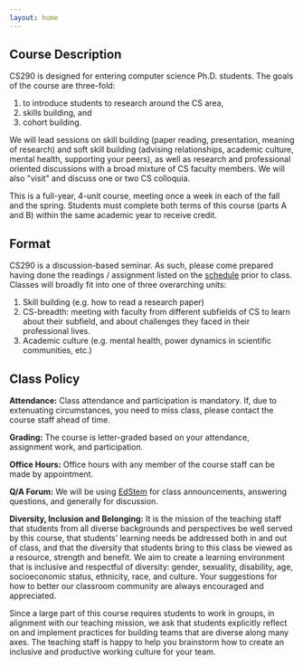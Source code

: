 ```yaml
---
layout: home
---
```


## Course Description

CS290 is designed for entering computer science Ph.D. students. 
The goals of the course are three-fold: 
1. to introduce students to research around the CS area, 
2. skills building, and 
3. cohort building. 

We will lead sessions on skill building (paper reading, presentation, meaning of research) 
and soft skill building (advising relationships, academic culture, mental health, supporting your peers), 
as well as research and professional oriented discussions with a broad mixture of CS faculty members. 
We will also "visit" and discuss one or two CS colloquia. 

This is a full-year, 4-unit course, meeting once a week in each of the fall and the spring. 
Students must complete both terms of this course (parts A and B) within the same academic year to receive credit.

## Format

CS290 is a discussion-based seminar. 
As such, please come prepared having done the readings / assignment listed on the [schedule](/schedule/) prior to class.
Classes will broadly fit into one of three overarching units:
1. Skill building (e.g. how to read a research paper)
2. CS-breadth: meeting with faculty from different subfields of CS to learn about their subfield, and about challenges they faced in their professional lives.
3. Academic culture (e.g. mental health, power dynamics in scientific communities, etc.)

## Class Policy

**Attendance:** Class attendance and participation is mandatory. If, due to extenuating circumstances, you need to miss class, please contact the course staff ahead of time. 

**Grading:** The course is letter-graded based on your attendance, assignment work, and participation. 

**Office Hours:** Office hours with any member of the course staff can be made by appointment. 

**Q/A Forum:** We will be using [EdStem](https://edstem.org/us/courses/7412) for class announcements, answering questions, and generally for discussion.

**Diversity, Inclusion and Belonging:** It is the mission of the teaching staff that students from all diverse backgrounds and perspectives be well served by this course, that students’ learning needs be addressed both in and out of class, and that the diversity that students bring to this class be viewed as a resource, strength and benefit. We aim to create a learning environment that is inclusive and respectful of diversity: gender, sexuality, disability, age, socioeconomic status, ethnicity, race, and culture. Your suggestions for how to better our classroom community are always encouraged and appreciated.

Since a large part of this course requires students to work in groups, in alignment with our teaching mission, we ask that students explicitly reflect on and implement practices for building teams that are diverse along many axes. The teaching staff is happy to help you brainstorm how to create an inclusive and productive working culture for your team.
